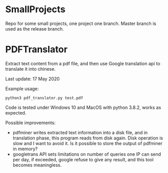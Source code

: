 # SmallProjects
Repo for some small projects, one project one branch. Master branch is used as the release branch.


# PDFTranslator
Extract text content from a pdf file, and then use Google translation api to translate it into chinese.

Last update: 17 May 2020

Example usage:
```
python3 pdf_translator.py test.pdf
```

Code is tested under Windows 10 and MacOS with python 3.8.2, works as expected.

Possible improvements:
* pdfminer writes extracted text information into a disk file, and in translation phase, this program reads from disk
again. Disk operation is slow and I want to avoid it. Is it possible to store the output of pdfminer in memory?
* googletrans API sets limitations on number of queries one IP can send per day, if exceeded, google refuse to give any
result, and this tool becomes meaningless.